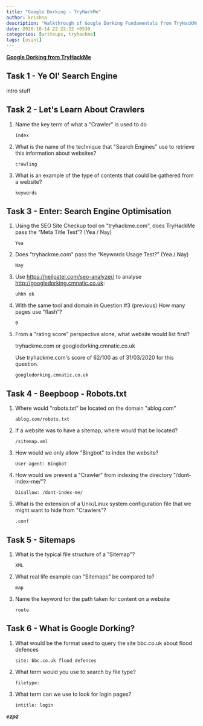 ```yaml
---
title: "Google Dorking - TryHackMe"
author: krishna
description: "Walkthrough of Google Dorking Fundamentals from TryHackMe"
date: 2020-10-14 22:22:22 +0530
categories: [writeups, tryhackme]
tags: [osint]
---
```


**[Google Dorking from TryHackMe](https://tryhackme.com/room/googledorking)**

## Task 1 - Ye Ol' Search Engine

intro stuff

## Task 2 - Let's Learn About Crawlers

1. Name the key term of what a "Crawler" is used to do

    `index`

2. What is the name of the technique that "Search Engines" use to retrieve this information about websites?

    `crawling`

3. What is an example of the type of contents that could be gathered from a website?

    `keywords`

## Task 3 - Enter: Search Engine Optimisation

1. Using the SEO Site Checkup tool on "tryhackme.com", does TryHackMe pass the “Meta Title Test”? (Yea / Nay)

    `Yea`

2. Does "tryhackme.com" pass the “Keywords Usage Test?” (Yea / Nay)

    `Nay`

3. Use https://neilpatel.com/seo-analyzer/ to analyse http://googledorking.cmnatic.co.uk:

    `uhhh ok`

4. With the same tool and domain in Question #3 (previous)
    How many pages use “flash”?

    `0`

5.  From a "rating score" perspective alone, what website would list first?

    tryhackme.com or googledorking.cmnatic.co.uk

    Use tryhackme.com's score of 62/100 as of 31/03/2020 for this question.

    `googledorking.cmnatic.co.uk`

## Task 4 - Beepboop - Robots.txt

1. Where would "robots.txt" be located on the domain "ablog.com"

    `ablog.com/robots.txt`

2. If a website was to have a sitemap, where would that be located?

    `/sitemap.xml`

3. How would we only allow "Bingbot" to index the website? 

    `User-agent: Bingbot`

4. How would we prevent a "Crawler" from indexing the directory "/dont-index-me/"?

    `Disallow: /dont-index-me/`

5. What is the extension of a Unix/Linux system configuration file that we might want to hide from "Crawlers"?

    `.conf`

## Task 5 - Sitemaps

1. What is the typical file structure of a "Sitemap"?

    `XML`

2. What real life example can "Sitemaps" be compared to?

    `map`

3. Name the keyword for the path taken for content on a website

    `route`

## Task 6 - What is Google Dorking?

1. What would be the format used to query the site bbc.co.uk about flood defences

    `site: bbc.co.uk flood defences`

2. What term would you use to search by file type?

    `filetype:`

3. What term can we use to look for login pages?

    `intitle: login`

***ezpz***
